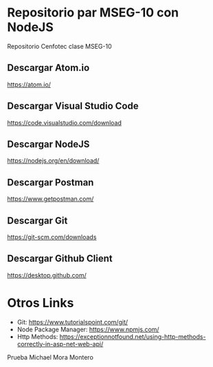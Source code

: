 # Repositorio par MSEG-10 con NodeJS
Repositorio Cenfotec clase MSEG-10

## Descargar Atom.io
https://atom.io/ 

## Descargar Visual Studio Code
https://code.visualstudio.com/download

## Descargar NodeJS
https://nodejs.org/en/download/

## Descargar Postman
https://www.getpostman.com/

## Descargar Git
https://git-scm.com/downloads

## Descargar Github Client
https://desktop.github.com/

# Otros Links
- Git: https://www.tutorialspoint.com/git/
- Node Package Manager: https://www.npmjs.com/
- Http Methods: https://exceptionnotfound.net/using-http-methods-correctly-in-asp-net-web-api/


Prueba Michael Mora Montero